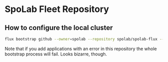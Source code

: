 # SpoLab Fleet Repository

## How to configure the local cluster

```bash
flux bootstrap github --owner=spolab --repository spolab/spolab-flux --path clusters/development --personal  
```
Note that if you add applications with an error in this repository the whole bootstrap process will fail. Looks bizarre, though.